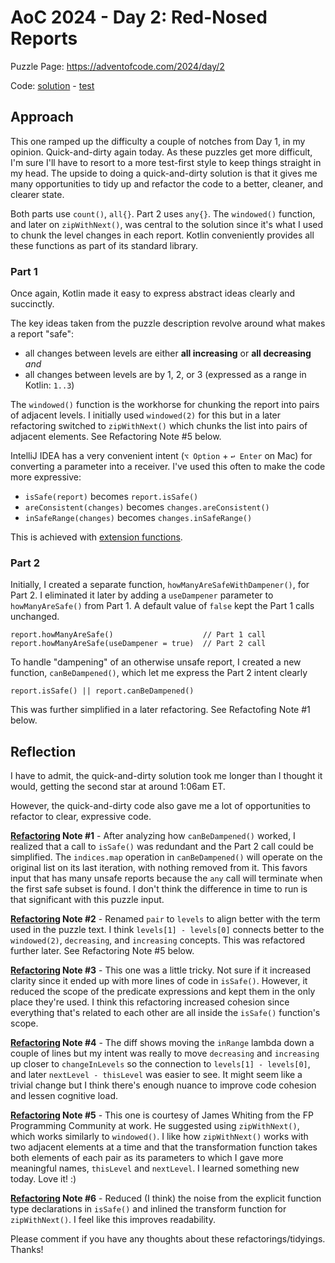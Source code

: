 # AoC 2024 - Day 2: Red-Nosed Reports

Puzzle Page: https://adventofcode.com/2024/day/2

Code: [solution](Day02.kt) - [test](../../../../../../test/kotlin/lacar/junilu/aoc2024/day02/Day02Test.kt)

## Approach

This one ramped up the difficulty a couple of notches from Day 1, in my opinion. Quick-and-dirty again today. As these puzzles get more difficult, I'm sure I'll have to resort to a more test-first style to keep things straight in my head. The upside to doing a quick-and-dirty solution is that it gives me many opportunities to tidy up and refactor the code to a better, cleaner, and clearer state.

Both parts use `count()`, `all{}`. Part 2 uses `any{}`. The `windowed()` function, and later on `zipWithNext()`, was central to the solution since it's what I used to chunk the level changes in each report. Kotlin conveniently provides all these functions as part of its standard library.

### Part 1

Once again, Kotlin made it easy to express abstract ideas clearly and succinctly.

The key ideas taken from the puzzle description revolve around what makes a report "safe":
- all changes between levels are either **all increasing** or **all decreasing** _and_
- all changes between levels are by 1, 2, or 3 (expressed as a range in Kotlin: `1..3`)

The `windowed()` function is the workhorse for chunking the report into pairs of adjacent levels. I initially used `windowed(2)` for this but in a later refactoring switched to `zipWithNext()` which chunks the list into pairs of adjacent elements. See Refactoring Note #5 below.

IntelliJ IDEA has a very convenient intent (`⌥ Option` + `↩ Enter` on Mac) for converting a parameter into a receiver. I've used this often to make the code more expressive:

* `isSafe(report)` becomes `report.isSafe()`
* `areConsistent(changes)` becomes `changes.areConsistent()`
* `inSafeRange(changes)` becomes `changes.inSafeRange()`

This is achieved with [extension functions](https://kotlinlang.org/docs/extensions.html).

### Part 2

Initially, I created a separate function, `howManyAreSafeWithDampener()`, for Part 2. I eliminated it later by adding 
a `useDampener` parameter to `howManyAreSafe()` from Part 1. A default value of `false` kept the Part 1 calls unchanged.
 
    report.howManyAreSafe()                    // Part 1 call
    report.howManyAreSafe(useDampener = true)  // Part 2 call 

To handle "dampening" of an otherwise unsafe report, I created a new function, `canBeDampened()`, which let me express the Part 2 intent clearly

    report.isSafe() || report.canBeDampened()

This was further simplified in a later refactoring. See Refactofing Note #1 below.

## Reflection

I have to admit, the quick-and-dirty solution took me longer than I thought it would, getting the second star at around 1:06am ET.

However, the quick-and-dirty code also gave me a lot of opportunities to refactor to clear, expressive code. 

**[Refactoring](https://github.com/jlacar/aoc-in-kotlin-all/commit/23c254f935139ccddced9f022d7a54c3b0b99ebd) Note #1** - After analyzing how `canBeDampened()` worked, I realized that a call to `isSafe()` was redundant and the Part 2 call could be simplified. The `indices.map` operation in `canBeDampened()` will operate on the original list on its last iteration, with nothing removed from it. This favors input that has many unsafe reports because the `any` call will terminate when the first safe subset is found. I don't think the difference in time to run is that significant with this puzzle input.

**[Refactoring](https://github.com/jlacar/aoc-in-kotlin-all/commit/73a52a51d13aade522098186968169ae185a76af) Note #2** - Renamed `pair` to `levels` to align better with the term used in the puzzle text. I think `levels[1] - levels[0]` connects better to the `windowed(2)`, `decreasing`, and `increasing` concepts. This was refactored further later. See Refactoring Note #5 below.

**[Refactoring](https://github.com/jlacar/aoc-in-kotlin-all/commit/eed5fb34899a527fea672132051577808487cc5f) Note #3** - This one was a little tricky. Not sure if it increased clarity since it ended up with more lines of code in `isSafe()`. However, it reduced the scope of the predicate expressions and kept them in the only place they're used. I think this refactoring increased cohesion since everything that's related to each other are all inside the `isSafe()` function's scope. 

**[Refactoring](https://github.com/jlacar/aoc-in-kotlin-all/commit/45314991a52f19f3d1d432778499033d0720f483) Note #4** - The diff shows moving the `inRange` lambda down a couple of lines but my intent was really to move `decreasing` and `increasing` up closer to `changeInLevels` so the connection to `levels[1] - levels[0]`, and later `nextLevel - thisLevel` was easier to see. It might seem like a trivial change but I think there's enough nuance to improve code cohesion and lessen cognitive load.

**[Refactoring](https://github.com/jlacar/aoc-in-kotlin-all/commit/900d476740de567b3d67c850b6480429aa19a23d) Note #5** - This one is courtesy of James Whiting from the FP Programming Community at work. He suggested using `zipWithNext()`, which works similarly to `windowed()`. I like how `zipWithNext()` works with two adjacent elements at a time and that the transformation function takes both elements of each pair as its parameters to which I gave more meaningful names, `thisLevel` and `nextLevel`. I learned something new today. Love it! :)

**[Refactoring](https://github.com/jlacar/aoc-in-kotlin-all/commit/368e38a2d27c7a8632ffd29e4845e5eccccac7d0) Note #6** - Reduced (I think) the noise from the explicit function type declarations in `isSafe()` and inlined the transform function for `zipWithNext()`. I feel like this improves readability.

Please comment if you have any thoughts about these refactorings/tidyings. Thanks!